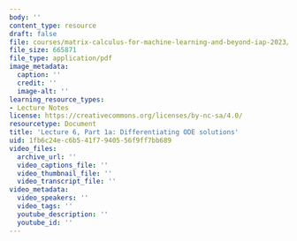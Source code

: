 ```yaml
---
body: ''
content_type: resource
draft: false
file: courses/matrix-calculus-for-machine-learning-and-beyond-iap-2023/mit18_s096iap23_lec09.pdf
file_size: 665871
file_type: application/pdf
image_metadata:
  caption: ''
  credit: ''
  image-alt: ''
learning_resource_types:
- Lecture Notes
license: https://creativecommons.org/licenses/by-nc-sa/4.0/
resourcetype: Document
title: 'Lecture 6, Part 1a: Differentiating ODE solutions'
uid: 1fb6c24e-c6b5-41f7-9405-56f9ff7bb689
video_files:
  archive_url: ''
  video_captions_file: ''
  video_thumbnail_file: ''
  video_transcript_file: ''
video_metadata:
  video_speakers: ''
  video_tags: ''
  youtube_description: ''
  youtube_id: ''
---
```

